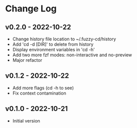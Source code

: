 Change Log
========================================

v0.2.0 - 2022-10-22
----------------------------------------

- Change history file location to ~/.fuzzy-cd/history
- Add 'cd -d [DIR]' to delete from history
- Display environment variables in 'cd -h'
- Add two more fzf modes: non-interactive and no-preview
- Major refactor


v0.1.2 - 2022-10-22
----------------------------------------

- Add more flags (cd -h to see)
- Fix context contamination


v0.1.0 - 2022-10-21
----------------------------------------

- Initial version


